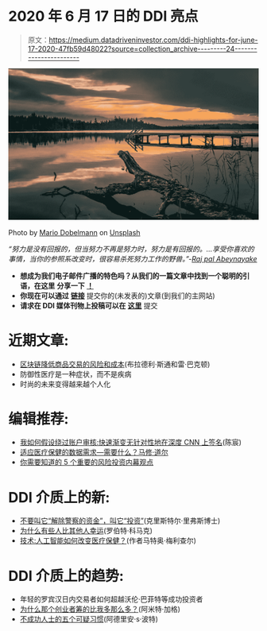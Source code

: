 # 2020 年 6 月 17 日的 DDI 亮点

> 原文：<https://medium.datadriveninvestor.com/ddi-highlights-for-june-17-2020-47fb59d48022?source=collection_archive---------24----------------------->

![](img/f73765bc989375cca1e9d9fdcd1eb212.png)

Photo by [Mario Dobelmann](https://unsplash.com/@mariodobelmann?utm_source=medium&utm_medium=referral) on [Unsplash](https://unsplash.com?utm_source=medium&utm_medium=referral)

*“努力是没有回报的，但当努力不再是努力时，努力是有回报的。…享受你喜欢的事情，当你的参照系改变时，很容易杀死努力工作的野兽。”-*[*Raj pal Abeynayake*](https://www.datadriveninvestor.com/2020/05/06/embrace-enjoyment-and-your-work-will-deliver/)

*   **想成为我们电子邮件广播的特色吗？从我们的一篇文章中找到一个聪明的引语，在这里** **分享一下** [**！**](https://bit.ly/3cWp58I)
*   **你现在可以通过** [**链接**](https://bit.ly/2BLBuPE) 提交你的(未发表的)文章(到我们的主网站)
*   **请求在 DDI 媒体刊物上投稿可以在** [**这里**](https://bit.ly/37l0k4I) 提交

# **近期文章:**

*   [区块链降低商品交易的风险和成本](https://www.datadriveninvestor.com/2020/06/17/blockchain-reduces-risk-and-costs-in-trading-commodities/)(布拉德利·斯通和雷·巴克顿)
*   防御性医疗是一种症状，而不是疾病
*   时尚的未来变得越来越个人化

# **编辑推荐:**

*   [我如何假设绕过账户审核:快速渐变无针对性地在深度 CNN 上签名](https://www.datadriveninvestor.com/2020/05/05/how-i-could-hypothetically-bypass-account-moderation-fast-gradient-signed-untargeted-on-deep-cnn/)(陈宸)
*   [适应医疗保健的数据需求—需要什么？马修·道尔](https://www.datadriveninvestor.com/2020/05/01/adapting-to-the-data-demands-of-healthcare-whats-needed/)
*   [你需要知道的 5 个重要的风险投资内幕观点](https://www.datadriveninvestor.com/2020/04/29/5-important-vc-insider-ideas-you-need-to-know/)

# **DDI 介质上的新:**

*   [不要叫它“解除警察的资金”，叫它“投资”](https://medium.com/datadriveninvestor/dont-call-it-defund-the-police-call-it-invest-in-4d7b9950d96e)(克里斯特尔·里弗斯博士)
*   [为什么有些人比其他人幸运](https://medium.com/datadriveninvestor/why-some-people-are-luckier-than-others-9ef3af4843a3)(罗伯特·科马克)
*   [技术:人工智能如何改变医疗保健？](https://medium.com/datadriveninvestor/tech-hows-ai-transforming-healthcare-137f10543edf)(作者马特奥·梅利查尔)

# **DDI 介质上的趋势**:

*   年轻的罗宾汉日内交易者如何超越沃伦·巴菲特等成功投资者
*   [为什么那个创业者筹的比我多那么多？](https://medium.com/datadriveninvestor/why-is-that-entrepreneur-raising-so-much-more-than-me-ca65484a3e0c)(阿米特·加格)
*   [不成功人士的五个可疑习惯](https://medium.com/datadriveninvestor/five-questionable-habits-of-unsuccessful-people-62f6cc36fda3)(阿德里安·s·波特)